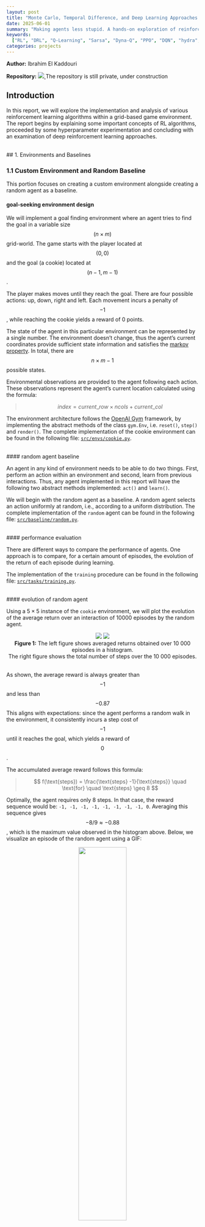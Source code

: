 ```yaml
---
layout: post
title: "Monte Carlo, Temporal Difference, and Deep Learning Approaches in Goal-Seeking Tasks"
date: 2025-06-01
summary: "Making agents less stupid. A hands-on exploration of reinforcement learning that compares classical tabular methods with modern deep learning approaches"
keywords:
  ["RL", "DRL", "Q-Learning", "Sarsa", "Dyna-Q", "PPO", "DQN", "hydra", "gym", "stable-baseline3"]
categories: projects
---
```


<!-- markdownlint-disable MD033 -->
<!-- markdownlint-disable MD045 -->

**Author:** Ibrahim El Kaddouri  

**Repository:** <span class="tooltip">
<a href="https://github.com/IbrahimElk/agents-with-issues">
    <img src="/assets/images//2025-06-01/environments/elf_down.png">
</a>
<span class="tooltip-text"> The repository is still private, under construction </span>
</span>

## Introduction

In this report, we will explore the implementation and analysis of
various reinforcement learning algorithms within a grid-based game
environment. The report begins by explaining some important concepts of
RL algorithms, proceeded by some hyperparameter experimentation and
concluding with an examination of deep reinforcement learning
approaches.

<br>
## 1. Environments and Baselines

### 1.1 Custom Environment and Random Baseline

This portion focuses on creating a custom environment alongside creating
a random agent as a baseline.

#### goal-seeking environment design

We will implement a goal finding environment where an agent tries to
find the goal in a variable size $$(n \times m)$$ grid-world. The game starts
with the player located at $$(0, 0)$$ and the goal (a cookie) located at
$$(n − 1, m − 1)$$.

The player makes moves until they reach the goal. There are four
possible actions: up, down, right and left. Each movement incurs a
penalty of $$-1$$, while reaching the cookie yields a reward of 0 points.

The state of the agent in this particular environment can be represented
by a single number. The environment doesn’t change, thus the agent’s
current coordinates provide sufficient state information and satisfies
the [markov property](http://www.incompleteideas.net/book/ebook/node32.html).
In total, there are $$n \times m − 1$$ possible states.

Environmental observations are provided to the agent following each
action. These observations represent the agent’s current location
calculated using the formula:

> $$index = current\_row \times ncols + current\_col$$

The environment architecture follows the
[OpenAI Gym](https://gymnasium.farama.org/api/env/) framework, by
implementing the abstract methods of the class `gym.Env`, i.e.
`reset()`, `step()` and `render()`. The complete implementation
of the cookie environment can be found in the following file:
[`src/envs/cookie.py`](https://github.com/IbrahimElk/agents-with-issues/blob/main/src/envs/cookie.py).

<br>
#### random agent baseline

An agent in any kind of environment needs to be able to do two things.
First, perform an action within an environment and second, learn
from previous interactions. Thus, any agent implemented in this report
will have the following two abstract methods implemented: `act()` and
`learn()`.

We will begin with the random agent as a baseline. A random
agent selects an action uniformly at random, i.e., according to a
uniform distribution. The complete implementation of the `random` agent
can be found in the following file:
[`src/baseline/random.py`](https://github.com/IbrahimElk/agents-with-issues/blob/main/src/baseline/random.py).

<br>
#### performance evaluation

There are different ways to compare the performance of agents. One
approach is to compare, for a certain amount of episodes,
the evolution of the return of each episode during learning.

The implementation of the `training` procedure can be found in the following file:
[`src/tasks/training.py`](https://github.com/IbrahimElk/agents-with-issues/blob/main/src/tasks/training.py).

<br>
#### evolution of random agent

Using a 5 × 5 instance of the `cookie` environment, we will plot the
evolution of the average return over an interaction of 10000 episodes by
the random agent.

<div style="text-align: center;" id="fig:task1_2-0">
    <div class="image-grid" id="fig:1">
      <img src="/assets/images/2025-06-01/task1_1/histogram.png"/>
      <img src="/assets/images/2025-06-01/task1_1/number_of_steps.png"/>
    </div>
    <figcaption>
    <strong>Figure 1:</strong> The left figure shows averaged returns obtained
    over 10 000 episodes in a histogram.<br> The right figure shows the total
    number of steps over the 10 000 episodes.</figcaption>
</div>
<br>

As shown, the average reward is always greater than $$−1$$ and less than $$−0.87$$
This aligns with expectations: since the agent performs a random walk in the environment,
it consistently incurs a step cost of $$−1$$ until it reaches the goal, which yields
a reward of $$0$$.

The accumulated average reward follows this formula:

> $$ f(\text{steps}) =  \frac{\text{steps} -1}{\text{steps}} \quad \text{for} \quad \text{steps} \geq 8 $$

Optimally, the agent requires only 8 steps. In that case,
the reward sequence would be: `-1, -1, -1, -1, -1, -1, -1, -1, 0`.
Averaging this sequence gives $$−8/9 \approx -0.88$$,
which is the maximum value observed in the histogram above.
Below, we visualize an episode of the random agent using a GIF:

<div style="text-align: center;">
  <img src="/assets/images/2025-06-01/task1_1/episode.gif"
       style="width: 50%; height: auto;">
  <figcaption><strong>Figure 2:</strong>
  All steps in a single episode in the cookie environment</figcaption>
</div>
<br>

### 1.2 Minihack environment and fixed baseline

Consider the four Minihack environments in Figure
<a href="#fig:environments" data-reference-type="ref"
data-reference="fig:environments">3</a>. Movement is restricted to
cardinal directions (north, south, east, west), matching the previously
described cookie environment’s action constraints.

- `EMPTY_ROOM` is a simple goal-finding-like environment, where the goal
  is to reach the downstairs. The agent gets $$−1$$ reward for each step.

- `CLIFF` is based on the cliff-environment by
  [Sutton and Barto](http://www.incompleteideas.net/book/ebook/node65.html#fig:cliff). 
  The reward scheme is $$0$$ when reaching the goal, $$−1$$ for
  each step. Stepping on the lava gives $$−100$$ reward and teleports the
  agent to the initial state, without resetting the episode. The episode
  only ends when the goal is reached or the maximum amount of steps
  is reached

- `ROOM_WITH_LAVA` is a slightly more complicated goal-finding
  environment. The reward scheme is the same as the `CLIFF`.

- `ROOM_WITH_MONSTER` is an environment identical to the `EMPTY_ROOM`,
  but a monster walks around and can attack and kill the agent. The
  reward scheme is the same as the `CLIFF` environment and $$−100$$ for any
  death.

<div class="image-grid" id="fig:environments">
  <img src="/assets/images/2025-06-01/environments/empty_room.png" style="width:50%">
  <img src="/assets/images/2025-06-01/environments/room_with_monster.png" style="width:50%">
  <img src="/assets/images/2025-06-01/environments/cliff.png">
  <img src="/assets/images/2025-06-01/environments/room_with_lava.png">
</div>
<figcaption><strong>Figure 3:</strong> The four MiniHack environments</figcaption>
<br>

The implementation of these environments can be found in the following file:
[`src/envs/rooms.py`](https://github.com/IbrahimElk/agents-with-issues/blob/main/src/envs/rooms.py)

<br>
#### fixed agent baseline

We introduce a new baseline for the four environments: the fixed agent.
This agent always moves down until it can no longer do so, and then proceeds right.
Unlike the random agent, which acts without considering its surroundings,
the fixed agent must account for its current position within the environment.

Importantly, we cannot reuse the same state representation as in the cookie environment,
since one of the four environments includes a moving object. If only the agent’s
position is known, the task becomes partially observed, i.e. it is impossible to
fully understand the current environment from only the current agent position.

Take the `ROOM_WITH_MONSTER` environment as an example.
One possible approach would be to encode the state as a sequence of coordinates,
each representing the position of a moving entity (either the agent or the monster).
However, we opt for a much simpler, though less compact, representation:
the ASCII-based[^1] NetHack view.
The implementation of the fixed agent is available here:
[`src/baseline/fixed.py`](https://github.com/IbrahimElk/agents-with-issues/blob/main/src/baseline/fixed.py).

<br>
#### evolution of fixed agent

In Figure <a href="#fig:fixed-sidebyside" data-reference-type="ref"
data-reference="fig:fixed-sidebyside">4</a>, we visualize the steps
of an episode executed by the fixed agent in the `EMPTY_ROOM` and
`ROOM_WITH_LAVA` environments using GIFs.

<div class="image-grid" id="fig:fixed-sidebyside">
  <img src="/assets/images/2025-06-01/task1_2/fixed_empty_room/episode.gif"
       style="width: 50%;"/>
  <img src="/assets/images/2025-06-01/task1_2/fixed_room_with_lava/episode.gif"/>
  <figcaption><strong>Figure 4:</strong> Fixed agent in two MiniHack environments</figcaption>
</div>
<br>

## 2. Learning Algorithm Implementation and Analysis

### 2.1 Algorithmic Experimentation

This portion focuses on implementing various reinforcement learning
algorithms and conducting comparative analysis across different
environments. Three distinct learning agents have been explored:

- Monte Carlo On-policy

- Temporal Difference On-policy (Sarsa)

- Temporal Difference Off-policy (Q-learning)

All agents utilize $$\epsilon$$-greedy exploration strategies during the learning
phase. The complete implementation of these three agents is located in:
[`src/algorithms`](https://github.com/IbrahimElk/agents-with-issues/blob/main/src/algorithms/).

<br>

<span id="sec:on_policy_vs_off_policy"
label="sec:on_policy_vs_off_policy"></span>

#### on-policy versus off-policy

We will begin by examining the differences between on-policy
and off-policy reinforcement learning methods. An algorithm
is classified as on-policy when the action used for learning
is the same as the action taken during exploration. In contrast,
off-policy algorithms maintain separate target and behavior policies.

To compare the two approaches, we use the `CLIFF` environment to
evaluate the Sarsa and Q-learning algorithms, both employing
$$\epsilon$$-greedy action selection $$(\epsilon = 0.1)$$.
A constant learning rate $$(\alpha = 0.1)$$ is used throughout
the experiment. The complete configuration details are available at
[`src/tasks/config/task2_1.yaml`](https://github.com/IbrahimElk/agents-with-issues/blob/main/src/tasks/config/task2_1.yaml).

The results, shown in Figure <a href="#fig:task2_1-0" data-reference-type="ref"
data-reference="fig:task2_1-0">5</a> and <a href="#fig:task2_1-2"
data-reference-type="ref" data-reference="fig:task2_1-2">7</a>,
reveal that while Q-learning learns the optimal policy values,
its online performance is worse than Sarsa, which instead develops a safer,
more indirect route. We’ll break down the reasons below.

<div style="text-align: center;" id="fig:task2_1-0">
  <img src="/assets/images/2025-06-01/task2_1/on_policy_vs_off_policy/moving_avg_return.png"
       style="width: 50%; height: auto;">
<figcaption>
<strong>Figure 5:</strong> Cliff-walking environment.
Final values: Q-learning = -59, Sarsa = -25.<br>
The curve is smoothed using a 500-episode moving average
</figcaption>
</div>
<br>

Theoretically, the maximum cumulative reward obtainable in a single episode
corresponds to the following trajectory (starting from the bottom-left corner).

<div style="text-align: center;" id="fig:task2_1-1">
  <img src="/assets/images/2025-06-01/task2_1/on_policy_vs_off_policy/ideal.png"
       style="width: 50%; height: auto;">
  <figcaption><strong>Figure 6:</strong> Ideal path yielding maximum cumulative rewards</figcaption>
</div>
<br>

The corresponding reward sequence is `-1, -1, ..., -1, 0`, resulting in a
return of $$-15$$. This is the highest possible return when starting from
the designated starting position. Any deviation from this path, either
through longer trajectories or agent deaths, leads to worse outcomes.

The returns observed during training are shown in Figure
<a href="#fig:task2_1-0" data-reference-type="ref" data-reference="fig:task2_1-0">
5</a>,
smoothed using a moving average. The more negative the return, the more
frequently the agent is falling off the cliff, indicating it's following
a riskier path (since cliff falls only happen when navigating close to the lava).

To illustrate the learned strategies, we visualize the policies of both algorithms:

<div class="image-grid" id="fig:task2_1-2">
<img src="/assets/images/2025-06-01/task2_1/on_policy_vs_off_policy/qlearning/policy.png"/>
<img src="/assets/images/2025-06-01/task2_1/on_policy_vs_off_policy/sarsa/policy.png"/>
</div>
<div style="text-align: center;">
<figcaption>
<strong>Figure 7:</strong> Policy maps.
Arrow direction and length correspond to action probabilities.
Left: Q-learning. Right: Sarsa.
</figcaption>
</div>
<div class="note">
Sarsa uses an epsilon-soft policy, but the small epsilon value makes its effect
invisible in the plot above (e.g., veering into neighboring cells).
</div>
<br>

In conclusion, Q-learning develops values for the optimal strategy,
involving choosing actions along the cliff edge. However,
this approach occasionally results in cliff falls due to $$\epsilon$$-greedy
action selection. Sarsa takes action selection into account and learns
a longer but safer pathway through the upper grid region.
<br>
<br>

<div class="success">
if you decrease epsilon gradually during training, the effect diminishes
and both Sarsa and Q-learning follow the optimal path as indicated in Figure
<a href="#fig:task2_1-0" data-reference-type="ref" data-reference="fig:task2_1-0">
6 </a>, i.e. the target policy of Q-learning.
</div>

<br>
#### monte carlo versus temporal difference analysis

We will highlight the differences between Monte Carlo (MC)
and Temporal Difference (TD) methods using the `CLIFF` environment.
Specifically, we compare First-Visit MC, Every-Visit MC and TD Sarsa.
All three algorithms are on-policy, so we expect them to learn the same
safe path as observed in the previous experiment.

- First-Visit MC averages returns following the first visit to a state-action pair within an episode.

- Every-Visit MC averages returns after every occurrence of that pair in an episode.

For exploration, we use a soft epsilon-greedy policy with
$$\epsilon = 0.4$$ and $$\gamma = 1$$ for all algorithms
and $$\alpha = 0.1$$ for TD. We also average using the
[incremental MC](http://www.incompleteideas.net/book/ebook/node19.html)
method to improve efficiency which is mathematically equivalent to
sample averaging.

We expect both MC methods to
[converge](http://www.incompleteideas.net/book/ebook/node51.html#fig:MCfirst),
but with higher variance compared to TD. TD, however,
introduces bias due to bootstrapping, whereas MC methods
are (mostly) unbiased. Every-Visit MC does exhibit some
[bias](https://en.wikiversity.org/wiki/Reinforcement_Learning/Monte_Carlo_Policy_Evaluation#Properties:_2).

The increased variance in MC arises from estimating the value
of a state-action pair based on full returns $$G_t$$. The
variance of $$G_t$$ grows with the episode length [^2] and
variability of rewards:

> $$ \operatorname{Var}(G_t) \leq \sum_{k=t+1}^{T} \operatorname{Var}(R_k) $$

In contrast, TD methods update based on the immediate reward $$R_{t+1}$$
and the estimated value of the next state:

> $$ \operatorname{Var}(R_{t+1}) \leq \operatorname{Var}(G_t) \leq \sum_{k=t+1}^{T} \operatorname{Var}(R_k) $$

Let’s consider estimating the value of cell $$(4,1)$$.
The agent explores the environment, accumulates rewards or penalties,
and uses the sampled returns to update the value estimate of this state.

<div style="text-align: center;" id="fig:task2_1-3">
  <img src="/assets/images/2025-06-01/task2_1/mc_vs_td/path.svg"
       style="width: 50%; height: auto;">
</div>
<div style="text-align: center;">
<figcaption>
<strong>Figure 8:</strong> Example trajectories.
The agent starts at green, follows the blue path, and then the orange.
All visited states are updated based on the return from that point forward. For instance,
state (4,1) gets a return of -241 under first-visit principle.
</figcaption>
</div>
<br>

Using MC methods, the return from (4,1) could be anything,
`-100`, `-200`, `-1000`, or even `-15`. Each return gets
**equal weight** in the final estimate. This explains the
high variance in MC methods. TD, on the other hand,
updates using only the immediate reward (between `-100` and `-1`),
resulting in much smaller update variance, especially since
neighbor state values are initialized to 0, and the learning
rate $$\alpha$$ reduces the magnitude further.

We validate this observation by examining the Q-value
history for state $$(4,1)$$ across all three algorithms:
<div class="image-row" id="fig:task2_1-4">
  <img src="/assets/images/2025-06-01/task2_1/mc_vs_td/25k/mc_every_qvalues/qvalues_state_4_1.png"/>
  <img src="/assets/images/2025-06-01/task2_1/mc_vs_td/25k/mc_first_qvalues/qvalues_state_4_1.png"/>
  <img src="/assets/images/2025-06-01/task2_1/mc_vs_td/25k/sarsa_qvalues/qvalues_state_4_1.png"/>
</div>
<div style="text-align: center;">
<figcaption>
<strong>Figure 9:</strong> Q-value evolution over time for state (4,1).
MC methods exhibit much higher variance early on compared to TD Sarsa.
Every-Visit MC (left), First-Visit MC (middle), TD Sarsa (right)
<!-- (Trained for 25,000 episodes with epsilon = 0.1, gamma = 1, alpha = 0.1) -->
</figcaption>
</div>
<br>

Despite the variance, all three algorithms converge toward the suboptimal,
safe policy. This is further confirmed by examining the learned policy maps:

<div class="image-row" id="fig:task2_1-6">
  <img src="/assets/images/2025-06-01/task2_1/mc_vs_td/monte_carlo_first_policy.png"/>
  <img src="/assets/images/2025-06-01/task2_1/mc_vs_td/monte_carlo_every_policy.png"/>
  <img src="/assets/images/2025-06-01/task2_1/mc_vs_td/sarsa_policy.png"/>
</div>
<div style="text-align: center;">
<figcaption>
<strong>Figure 10:</strong>
Final policy maps for First-Visit MC, Every-Visit MC, and TD Sarsa.
</figcaption>
</div>
<br>

Finally, we present the return and steps per episode evolution:

<div class="image-grid" id="fig:task2_1-7">
  <img src="/assets/images/2025-06-01/task2_1/mc_vs_td/mean_with_ci.png"/>
  <img src="/assets/images/2025-06-01/task2_1/mc_vs_td/step_with_ci.png"/>
</div>
<div style="text-align: center;">
<figcaption>
<strong>Figure 11:</strong> Mean returns and steps per episode with confidence intervals
based on 30 runs
</figcaption>
</div>
<br>

As expected, we see more uncertainty in the policies derived from MC methods.
Although all methods eventually converge, TD converges faster in this environment.
Unfortunately, we can’t currently back this claim with theory[^3], there’s still
no formal proof that one method converges faster than the other.
For now, it's an open question.

<br>
#### learning rates analysis

In TD methods, the learning rate $$\alpha$$ controls how much new
information overrides prior estimates. A higher $$\alpha$$ allows
the agent to adapt quickly by placing more weight on recent
rewards and bootstrapped values but can lead to instability.
A lower $$\alpha$$ yields more stable learning but slows down convergence.

In this section, we experiment with different constant learning rates,
within the `ROOM_WITH_LAVA` environment. Comparable results can also
be reproduced in the `CLIFF` environment.

Figure <a href="#fig:task2_1-8"
data-reference-type="ref"
data-reference="fig:task2_1-8">12</a>
illustrates how the learned policies has converged under each setting:

<div style="text-align: center;">
    <div class="image-grid" id="fig:task2_1-8">
      <figure>
        <img src="/assets/images/2025-06-01/task2_1/learning_rates/qlearning_0p001_policy.png"/>
        <figcaption>Learning rate = 0.001</figcaption>
      </figure>
      <figure>
      <img src="/assets/images/2025-06-01/task2_1/learning_rates/qlearning_0p005_policy.png"/>
        <figcaption>Learning rate = 0.005</figcaption>
      </figure>
      <figure>
      <img src="/assets/images/2025-06-01/task2_1/learning_rates/qlearning_0p01_policy.png"/>
        <figcaption>Learning rate = 0.01</figcaption>
      </figure>
      <figure>
      <img src="/assets/images/2025-06-01/task2_1/learning_rates/qlearning_0p1_policy.png"/>
        <figcaption>Learning rate = 0.1</figcaption>
      </figure>
    </div>
</div>
<figcaption>
<strong>Figure 12:</strong> Q-learning policy maps under different learning rates
</figcaption>
<br>

The results align with theoretical expectations.
As shown in Figure <a href="#fig:task2_1-10"
data-reference-type="ref"
data-reference="fig:task2_1-10">12</a>,
smaller $$\alpha$$ values lead to slower convergence,
while larger $$\alpha$$ values yield faster convergence
for the Q-learning algorithm.

<div class="image-grid" id="fig:task2_1-10">
  <img src="/assets/images/2025-06-01/task2_1/learning_rates/moving_avg_return.png"/>
  <img src="/assets/images/2025-06-01/task2_1/learning_rates/num_steps_per_episode.png"/>
</div>
<div style="text-align: center;">
<figcaption>
<strong>Figure 12:</strong> Return (left) and episode length (right) over 5 000 episodes
for different learning rates <br>
(smoothed with a window of episodes).
</figcaption>
</div>
<br>

We also observe that the learning rate affects the agent’s exploration behavior.
As shown in Figure <a href="#fig:task2_1-11" data-reference-type="ref"
data-reference="fig:task2_1-11">13</a>, lower learning rates lead to broader
exploration, while higher rates lead to more exploitative behavior.
This aligns with theory[^3]: a higher $$\alpha$$ accelerates value propagation,
which potentially stabilizes the policy sooner, leaving less time for exploration.

<div style="text-align: center;">
    <div class="image-grid" id="fig:task2_1-11">
      <figure>
        <img src="/assets/images/2025-06-01/task2_1/learning_rates/qlearning_0p001/state_visit_count_no_bg.png"/>
        <figcaption>Learning rate = 0.001</figcaption>
      </figure>
      <figure>
        <img src="/assets/images/2025-06-01/task2_1/learning_rates/qlearning_0p005/state_visit_count_no_bg.png"/>
        <figcaption>Learning rate = 0.005</figcaption>
      </figure>
      <figure>
        <img src="/assets/images/2025-06-01/task2_1/learning_rates/qlearning_0p01/state_visit_count_no_bg.png"/>
        <figcaption>Learning rate = 0.01</figcaption>
      </figure>
      <figure>
        <img src="/assets/images/2025-06-01/task2_1/learning_rates/qlearning_0p1/state_visit_count_no_bg.png"/>
        <figcaption>Learning rate = 0.1</figcaption>
      </figure>
    </div>
</div>
<figcaption>
<strong>Figure 13:</strong> State visitation heatmaps under different learning rates.
</figcaption>

<div class="success">
if the step size α parameter is reduced properly over time,
this approach achieves convergence in any stationary environment toward
the actual action probabilities for each state.
</div>
<br>

<span id="sec:2.2.4" label="sec:different_epsilon"></span>

#### exploration-exploitation trade-off analysis

The $$\epsilon$$-greedy strategy selects a random action with probability $$\epsilon$$,
and follows the current policy otherwise. Setting $$\epsilon$$ too high results in
excessive randomness, preventing the agent from exploiting what it has learned.
Conversely, making $$\epsilon$$ too small limits exploration, possibly trapping the
agent in suboptimal behaviors.

<div class="image-grid" id="fig:task2_1-12">
  <img src="/assets/images/2025-06-01/task2_1/exploration_rates/moving_avg_return.png"/>
  <img src="/assets/images/2025-06-01/task2_1/exploration_rates/num_steps_per_episode.png"/>
</div>
<div style="text-align: center;">
<figcaption>
<strong>Figure 14:</strong>
Return and episode length for varying exploration rates (ϵ).
</figcaption>
</div>
<br>

Surprisingly, the results show that almost zero exploration $$(\epsilon = 0.01)$$
yields the highest return in the `ROOM_WITH_LAVA` environment. Similar outcomes
were observed in the `CLIFF` environment as well. At first glance, this seems
counterintuitive, but it makes sense given the characteristics of the environment.

Even though the environment allows for variance in the possible returns,
the immediate reward for any given (state, action) pair
is deterministic. There is no reward distribution to sample from. The agent
always receives the same outcome for the same decision.

Additionally, as the agent explores, it accumulates $$-1$$ penalties along
each path, which inherently discourages revisiting those routes. This naturally
drives the agent to favor unexplored (and potentially shorter or safer)
alternatives, without needing random exploration.

In essence, the state space is small and simple enough that pure exploitation is
sufficient to discover the optimal policy. The agent can locally maximize rewards
and still converge to the correct solution, as verified by the empirical results.
Interestingly, higher exploration rates degrade performance slightly, mostly due
to increased chances of randomly stepping into lava. Nonetheless, all policies
eventually converge.

<div style="text-align: center;">
    <div class="image-grid" id="fig:task2_1-13">
      <figure>
        <img src="/assets/images/2025-06-01/task2_1/exploration_rates/sarsa_0p01/episode.gif"/>
        <figcaption>Exploration rate = 0.01</figcaption>
      </figure>
      <figure>
        <img src="/assets/images/2025-06-01/task2_1/exploration_rates/sarsa_0p1/episode.gif"/>
        <figcaption>Exploration rate = 0.1</figcaption>
      </figure>
      <figure>
        <img src="/assets/images/2025-06-01/task2_1/exploration_rates/sarsa_0p2/episode.gif"/>
        <figcaption>Exploration rate = 0.2</figcaption>
      </figure>
      <figure>
        <img src="/assets/images/2025-06-01/task2_1/exploration_rates/sarsa_0p5/episode.gif"/>
        <figcaption>Exploration rate = 0.5</figcaption>
      </figure>
    </div>
</div>
<figcaption>
<strong>Figure 15:</strong>
Sample trajectories from Sarsa with increasing exploration rates (ϵ).
</figcaption>

<div class="note">
If Figure <a href="#fig:task2_1-13" data-reference-type="ref"
data-reference="fig:task2_1-13">15</a> used Q-learning instead of Sarsa,
all policies would converge to the same optimal path regardless of ϵ,
since Q-learning is off-policy
</div>
<br>

<span id="sec:2.2" label="sec:2.2"></span>

### 2.2 Linear Exploration Rate

In the previous
<a href="#exploration-exploitation-trade-off-analysis">section</a>,
we experimented with different constant $$\epsilon$$ values.
Here, we instead use a linearly decreasing exploration schedule,
where $$\epsilon$$ progressively decays over the course of training.
The goal is to start with broad exploration and gradually shift toward
exploitation by reducing random action selection after each episode.

As noted earlier in the
<a href="#on-policy-versus-off-policy">section</a>
on on-policy vs off-policy methods, both Sarsa and Q-learning converge
to the same policy when $$\epsilon$$ decreases over time. This section
provides experimental evidence of that convergence.

We set the learning rate to $$\alpha = 0.1$$ and use a linear decay
of $$\epsilon$$ from $$0.01$$ to $$0$$ over 500 episodes. The discount
factor remains at $$\gamma = 1$$. We evaluate the trained agent at
various checkpoints to observe the evolution of the target policy.

<div style="text-align: center;">
    <div class="image-grid" id="different_learning_rates_policy">
        <img src="/assets/images/2025-06-01/task2_2/exp0/qlearning_policy.png"/>
        <img src="/assets/images/2025-06-01/task2_2/exp0/sarsa_policy.png"/>
        <span class="caption">After 50 episodes</span>
        <img src="/assets/images/2025-06-01/task2_2/exp1/qlearning_policy.png"/>
        <img src="/assets/images/2025-06-01/task2_2/exp1/sarsa_policy.png"/>
        <span class="caption">After 100 episodes</span>
        <img src="/assets/images/2025-06-01/task2_2/exp2/qlearning_policy.png"/>
        <img src="/assets/images/2025-06-01/task2_2/exp2/sarsa_policy.png"/>
        <span class="caption">After 200 episodes</span>
        <img src="/assets/images/2025-06-01/task2_2/exp3/qlearning_policy.png"/>
        <img src="/assets/images/2025-06-01/task2_2/exp3/sarsa_policy.png"/>
        <span class="caption">After 300 episodes</span>
        <img src="/assets/images/2025-06-01/task2_2/exp4/qlearning_policy.png"/>
        <img src="/assets/images/2025-06-01/task2_2/exp4/sarsa_policy.png"/>
        <span class="caption">After 400 episodes</span>
        <img src="/assets/images/2025-06-01/task2_2/exp5/qlearning_policy.png"/>
        <img src="/assets/images/2025-06-01/task2_2/exp5/sarsa_policy.png"/>
        <span class="caption">After 500 episodes</span>
    </div>
</div>
<figcaption>
<strong>Figure 16:</strong> Target policies over training.
Left: Q-learning. Right: Sarsa.<br>
Each row corresponds to evaluations after some amount of episodes.
</figcaption>
<br>

Note that Q-learning evaluates using a greedy policy,
while Sarsa still follows an $$\epsilon$$-greedy policy
during evaluation (unless $$\epsilon$$ has decayed to 0).

<div style="text-align: center;">
    <div class="image-grid" id="different_learning_rates_policy">
        <img src="/assets/images/2025-06-01/task2_2/exp0/qlearning/episode.gif"/>
        <img src="/assets/images/2025-06-01/task2_2/exp0/sarsa/episode.gif"/>
        <span class="caption">After 50 episodes</span>
        <img src="/assets/images/2025-06-01/task2_2/exp1/qlearning/episode.gif"/>
        <img src="/assets/images/2025-06-01/task2_2/exp1/sarsa/episode.gif"/>
        <span class="caption">After 100 episodes</span>
        <img src="/assets/images/2025-06-01/task2_2/exp2/qlearning/episode.gif"/>
        <img src="/assets/images/2025-06-01/task2_2/exp2/sarsa/episode.gif"/>
        <span class="caption">After 200 episodes</span>
        <img src="/assets/images/2025-06-01/task2_2/exp3/qlearning/episode.gif"/>
        <img src="/assets/images/2025-06-01/task2_2/exp3/sarsa/episode.gif"/>
        <span class="caption">After 300 episodes</span>
        <img src="/assets/images/2025-06-01/task2_2/exp4/qlearning/episode.gif"/>
        <img src="/assets/images/2025-06-01/task2_2/exp4/sarsa/episode.gif"/>
        <span class="caption">After 400 episodes</span>
        <img src="/assets/images/2025-06-01/task2_2/exp5/qlearning/episode.gif"/>
        <img src="/assets/images/2025-06-01/task2_2/exp5/sarsa/episode.gif"/>
        <span class="caption">After 500 episodes</span>
    </div>
</div>
<figcaption>
<strong>Figure 17:</strong> Episode rollouts over training.
Left: Q-learning. Right: Sarsa.
</figcaption>
<br>

From these experiments, we confirm that both Sarsa and Q-learning converge
to the same optimal policy when exploration is linearly decayed.
This confirms our theoretical expectations from earlier sections.
<br>

<div class="note">
There's a significant difference between training Sarsa with an exploration rate
of 0.01 versus a completely zero rate. With a fixed ϵ = 0.01, Sarsa will converge
to the same policy as Q-learning, but it still retains a small chance of selecting
a random action. In contrast, with linear decay to ϵ = 0, no random actions are
taken once the schedule hits zero, making the behavior fully greedy.
</div>
<br>

The complete implementation of the scheduling mechanism can be found in
the following file: [`src/schedule.py`](https://github.com/IbrahimElk/agents-with-issues/blob/main/src/schedule.py).

<br>
### 2.3 Planning and Learning

A [model](http://www.incompleteideas.net/book/ebook/node95.html)
of the environment refers to any mechanism an agent can use
to predict how the environment will respond to its actions. Given a
state and an action, a model outputs the predicted next state and
corresponding reward. The
[Dyna-Q](http://www.incompleteideas.net/book/ebook/node96.html#fig:dyna-alg)
implementation uses a table-based model under deterministic assumptions,
when queried with previously seen state-action pairs, it simply returns
the last observed next state and reward.

We will compare the performance of the Dyna-Q agent and the Q-learning
agent in two of the four Minihack environments.

<div style="text-align: center;">
    <div class="image-grid" id="fig:task2_3-0">
      <figure>
        <img src="/assets/images/2025-06-01/task2_3/cliff/qlearning_policy.png"/>
        <figcaption>0 planning steps</figcaption>
      </figure>
      <figure>
        <img src="/assets/images/2025-06-01/task2_3/cliff/dyna_qlearning_5_policy.png"/>
        <figcaption>5 planning steps</figcaption>
      </figure>
      <figure>
        <img src="/assets/images/2025-06-01/task2_3/cliff/dyna_qlearning_20_policy.png"/>
        <figcaption>20 planning steps</figcaption>
      </figure>
      <figure>
        <img src="/assets/images/2025-06-01/task2_3/cliff/dyna_qlearning_50_policy.png"/>
        <figcaption>50 planning steps</figcaption>
      </figure>
    </div>
<figcaption>
<strong>Figure 18: </strong>
Learned policies on the cliff environment under different planning step counts
</figcaption>
</div>
<br>

Even though all agents eventually reach optimal performance,
Dyna-Q with 50 planning steps produces the cleanest, most symmetric policy.
It correctly identifies that all paths that are functionally equivalent.
Even with just 5 planning steps, Dyna-Q outperforms standard Q-learning
by reducing unnecessary wall-directed actions in the outer regions.

<div style="text-align: center;">
    <div class="image-grid" id="fig:task2_3-1">
      <figure>
        <img src="/assets/images/2025-06-01/task2_3/room_with_lava/qlearning_policy.png"/>
        <figcaption>0 planning steps</figcaption>
      </figure>
      <figure>
        <img src="/assets/images/2025-06-01/task2_3/room_with_lava/dyna_qlearning_5_policy.png"/>
        <figcaption>5 planning steps</figcaption>
      </figure>
      <figure>
        <img src="/assets/images/2025-06-01/task2_3/room_with_lava/dyna_qlearning_20_policy.png"/>
        <figcaption>20 planning steps</figcaption>
      </figure>
      <figure>
        <img src="/assets/images/2025-06-01/task2_3/room_with_lava/dyna_qlearning_50_policy.png"/>
        <figcaption>50 planning steps</figcaption>
      </figure>
    </div>
<figcaption>
<strong>Figure: 19</strong>
Learned policies on the room with lava environment
under different planning step counts.
</figcaption>
</div>
<br>

Figure <a href="#fig:task2_3-2" data-reference-type="ref" data-reference="fig:task2_3-2">20</a>
shows that planning agents converge faster than their non-planning
counterparts. The agent with 50 planning steps has the fastest convergence.
This is exactly what we [expect](http://www.incompleteideas.net/book/ebook/node96.html#fig:dyna-results).
We expect that more planning would mean faster learning, where the agent with
50 steps would be the fastest.

<div class="image-grid" id="fig:task2_3-2">
  <img src="/assets/images/2025-06-01/task2_3/cliff/moving_avg_return.png"/>
  <img src="/assets/images/2025-06-01/task2_3/room_with_lava/moving_avg_return.png"/>
  <img src="/assets/images/2025-06-01/task2_3/cliff/num_steps_per_episode.png"/>
  <img src="/assets/images/2025-06-01/task2_3/room_with_lava/num_steps_per_episode.png"/>
</div>
<figcaption>
<strong>Figure 20:</strong> Smoothed returns over episodes in cliff (left)
and room with lava (right). Planning has a noticeably greater impact on
convergence speed.
</figcaption>
<br>

<div class="note">
Dyn-Q may not perform as well in the evnironment where a monster is present, because
the learned model has to account for enemy behavior, which can be non-deterministic.
</div>

## 3. Deep Reinforcement Learning (DRL)

In this section, we implement deep reinforcement learning agents in
two environments: `EMPTY_ROOM` and `ROOM_WITH_MULTIPLE_MONSTERS`. The
second environment extends the first by introducing multiple randomly
spawning enemies, increasing the complexity and introducing stochasticity.

To handle this added challenge, we use two algorithms from the
`stable_baselines3` library: DQN (Deep Q-Network), which applies
deep Q-learning, and PPO (Proximal Policy Optimization), which follows
the actor-critic framework. Despite transitioning to deep models, we
continue using an ASCII-based representation of the environment as the input state.

Since deep models require fixed-size input vectors, we convert the
2D ASCII map into a one-dimensional 64-dimensional embedding using
a Convolutional Neural Network (CNN).

The CNN architecture consists of three convolutional layers with kernel
sizes of $$(3,3)$$, ReLU activations and padding to preserve spatial dimensions.
The output is then flattened and passed through a fully connected layer,
which outputs the 64-dimensional feature vector used as input to the
reinforcement learning algorithm. The implementation of this feature
extractor is available at
[`src/algorithms/cnn.py`](https://github.com/IbrahimElk/agents-with-issues/blob/main/src/algorithms/cnn.py).

### hyperparameter configuration

For training, we used a learning rate of 0.0001 for DQN and 0.0003 for PPO.
We used a discount factor $$(\gamma)$$ of 0.99 for both algorithms. For PPO,
we also added a small entropy bonus of 0.01 to encourage exploration. The
exact hyperparameters can be found in
[`src/tasks/config/task3_1.yaml`](https://github.com/IbrahimElk/agents-with-issues/blob/main/src/tasks/config/task3_1.yaml).

### performance evaluation

Figure <a href="#fig:task3_1-0" data-reference-type="ref"
data-reference="fig:task3_1-0">21</a> shows that PPO trains
significantly faster and more stably than DQN. In the `EMPTY_ROOM`
environment, PPO converges in roughly 250 000 steps, while
DQN requires nearly 750 000!

The number of training steps required can partly be attributed to
the high-dimensional state representation processed by the CNN.
If a more compact, handcrafted representation were used instead,
a simpler model with fewer parameters could possibly converge much faster.

The gap is even more pronounced in the `ROOM_WITH_MULTIPLE_MONSTERS`
environment, PPO still converges within 250 000 steps, but DQN needs
nearly 2 million steps.

<div style="text-align: center;">
    <div class="image-grid" id="fig:task3_1-0">
        <img src="/assets/images/2025-06-01/task3_1/reward_ci_dqn_vs_ppo_empty.png"/>
        <img src="/assets/images/2025-06-01/task3_1/reward_ci_dqn_vs_ppo_monsters.png"/>
        <img src="/assets/images/2025-06-01/task3_1/length_ci_dqn_vs_ppo_monsters.png"/>
        <img src="/assets/images/2025-06-01/task3_1/length_ci_dqn_vs_ppo_empty.png"/>
    </div>
</div>
<figcaption>
<strong>Figure 21:</strong>
Mean returns and episode lengths with 95% confidence intervals, averaged over 3 runs.
In the empty room environment, both PPO and DQN converge to similar final episode
lengths, averaging slightly above 8 steps. However, in the more challenging
room with multiple monsters environment, PPO maintains a lower average episode length
of around 12, while DQN episodes are longer, averaging closer to 15 steps.
In terms of accumulated reward, PPO performs better in room with multiple monsters,
PPO achieves an average return of approximately -12 compared to DQN's -15. In empty
room, both algorithms perform similarly, with average returns hovering around -8.
</figcaption>
<br>

Despite both DQN and PPO eventually learning near-optimal policies, behavior differs:
DQN only eliminated the monster closest to the start position and then heads
straight to the goal, avoiding other enemies. PPO, in contrast, clears out all
monsters along the way before proceeding to the goal.

Figure <a href="#fig:task3_1-1" data-reference-type="ref"
data-reference="fig:task3_1-1">22</a> illustrates full episodes
in both environments for each agent.

<div style="text-align: center;">
    <div class="image-grid" id="fig:task3_1-1">
      <figure>
        <img src="/assets/images/2025-06-01/task3_1/empty_room/dqn/episode.gif"/>
        <figcaption>DQN</figcaption>
      </figure>
      <figure>
        <img src="/assets/images/2025-06-01/task3_1/room_with_multiple_monsters/dqn/episode.gif"/>
        <figcaption>DQN</figcaption>
      </figure>
      <figure>
        <img src="/assets/images/2025-06-01/task3_1/empty_room/ppo/episode.gif"/>
        <figcaption>PPO</figcaption>
      </figure>
      <figure>
        <img src="/assets/images/2025-06-01/task3_1/room_with_multiple_monsters/ppo/episode.gif"/>
        <figcaption>PPO</figcaption>
      </figure>
    </div>
</div>
<figcaption>
<strong>Figure 22:</strong> Rollout visualizations for PPO (on-policy) and DQN (off-policy).
</figcaption>
<br>

### Tabular-Q vs DQN

1. Convergence Speed:
Tabular methods converge much faster due to the limited, discrete state space
in grid-based environments. They typically require only hundreds of thousands
of steps, while DRL methods possibly need millions.

2. Generalization:
Tabular Q-learning memorizes state-action pairs and lacks generalization.
It fails on slightly altered environments (e.g., grid size changes).
In contrast, DRL models (especially CNN-based ones) can generalize better
across similar but unseen states. For instance, a model trained on a $$5 \times 5$$
grid might still operate reasonably on a $$6 \times 6$$ one,
something tabular Q cannot do.

3. Convergence Guarantees:
Under certain assumptions, tabular methods guarantee convergence to the
optimal policy. DRL methods do not, they may converge to suboptimal or
unstable policies depending on architecture, hyperparameters and randomness.

## References

[^1]: [NetHack guidebook](https://www.nethack.org/v363/Guidebook.html)

[^2]: [Variance of sum of correlated variables](https://en.wikipedia.org/wiki/Variance#Sum_of_correlated_variables)

[^3]: [Sutton and Barto](http://incompleteideas.net/book/the-book-2nd.html)
